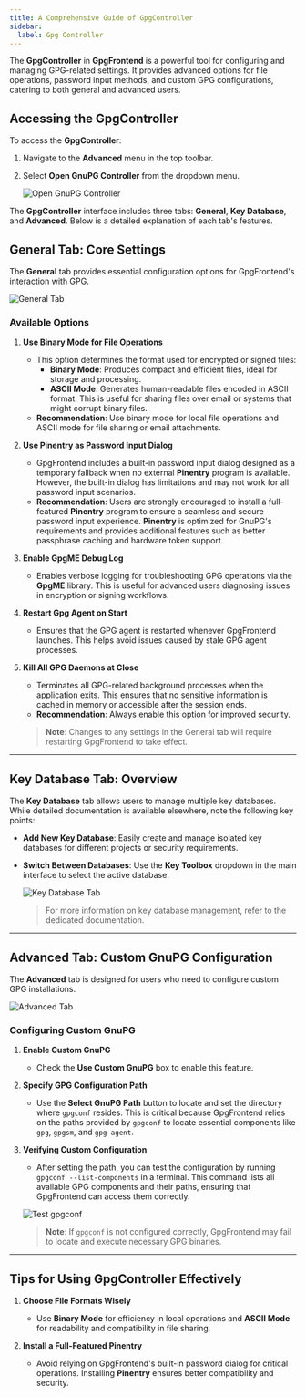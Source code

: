 ```yaml
---
title: A Comprehensive Guide of GpgController
sidebar:
  label: Gpg Controller
---
```


The **GpgController** in **GpgFrontend** is a powerful tool for configuring and
managing GPG-related settings. It provides advanced options for file operations,
password input methods, and custom GPG configurations, catering to both general
and advanced users.

## Accessing the GpgController

To access the **GpgController**:

1. Navigate to the **Advanced** menu in the top toolbar.
2. Select **Open GnuPG Controller** from the dropdown menu.

   ![Open GnuPG Controller](https://image.cdn.bktus.com/i/2024/11/29/abfaa919-2945-1acc-eb35-5c86828a97ca.webp)

The **GpgController** interface includes three tabs: **General**, **Key
Database**, and **Advanced**. Below is a detailed explanation of each tab's
features.

## General Tab: Core Settings

The **General** tab provides essential configuration options for GpgFrontend's interaction with GPG.

![General Tab](https://image.cdn.bktus.com/i/2024/11/29/0ee752ca-ecd1-2a86-91b5-f6129184c7a4.webp)

### Available Options

1. **Use Binary Mode for File Operations**

   - This option determines the format used for encrypted or signed files:
     - **Binary Mode**: Produces compact and efficient files, ideal for storage
       and processing.
     - **ASCII Mode**: Generates human-readable files encoded in ASCII format.
       This is useful for sharing files over email or systems that might corrupt
       binary files.
   - **Recommendation**: Use binary mode for local file operations and ASCII
     mode for file sharing or email attachments.

2. **Use Pinentry as Password Input Dialog**

   - GpgFrontend includes a built-in password input dialog designed as a
     temporary fallback when no external **Pinentry** program is available.
     However, the built-in dialog has limitations and may not work for all
     password input scenarios.
   - **Recommendation**: Users are strongly encouraged to install a
     full-featured **Pinentry** program to ensure a seamless and secure password
     input experience. **Pinentry** is optimized for GnuPG's requirements and
     provides additional features such as better passphrase caching and hardware
     token support.

3. **Enable GpgME Debug Log**

   - Enables verbose logging for troubleshooting GPG operations via the
     **GpgME** library. This is useful for advanced users diagnosing issues in
     encryption or signing workflows.

4. **Restart Gpg Agent on Start**

   - Ensures that the GPG agent is restarted whenever GpgFrontend launches. This
     helps avoid issues caused by stale GPG agent processes.

5. **Kill All GPG Daemons at Close**

   - Terminates all GPG-related background processes when the application exits.
     This ensures that no sensitive information is cached in memory or
     accessible after the session ends.
   - **Recommendation**: Always enable this option for improved security.

   > **Note**: Changes to any settings in the General tab will require
   > restarting GpgFrontend to take effect.

---

## Key Database Tab: Overview

The **Key Database** tab allows users to manage multiple key databases. While
detailed documentation is available elsewhere, note the following key points:

- **Add New Key Database**: Easily create and manage isolated key databases for
  different projects or security requirements.
- **Switch Between Databases**: Use the **Key Toolbox** dropdown in the main
  interface to select the active database.

  ![Key Database Tab](https://image.cdn.bktus.com/i/2024/11/29/7a66848e-bc23-fd13-08a4-1923de39369e.webp)

  > For more information on key database management, refer to the dedicated
  > documentation.

---

## Advanced Tab: Custom GnuPG Configuration

The **Advanced** tab is designed for users who need to configure custom GPG installations.

![Advanced Tab](https://image.cdn.bktus.com/i/2024/11/29/ba283263-c9f5-9a6b-44a7-b0adf79684e8.webp)

### Configuring Custom GnuPG

1. **Enable Custom GnuPG**

   - Check the **Use Custom GnuPG** box to enable this feature.

2. **Specify GPG Configuration Path**

   - Use the **Select GnuPG Path** button to locate and set the directory where
     `gpgconf` resides. This is critical because GpgFrontend relies on the paths
     provided by `gpgconf` to locate essential components like `gpg`, `gpgsm`,
     and `gpg-agent`.

3. **Verifying Custom Configuration**

   - After setting the path, you can test the configuration by running `gpgconf
--list-components` in a terminal. This command lists all available GPG
     components and their paths, ensuring that GpgFrontend can access them
     correctly.

   ![Test gpgconf](https://image.cdn.bktus.com/i/2024/11/29/a9b9eb46-f064-610f-892e-dfc71f1a45d4.webp)

   > **Note**: If `gpgconf` is not configured correctly, GpgFrontend may fail to
   > locate and execute necessary GPG binaries.

---

## Tips for Using GpgController Effectively

1. **Choose File Formats Wisely**

   - Use **Binary Mode** for efficiency in local operations and **ASCII Mode**
     for readability and compatibility in file sharing.

2. **Install a Full-Featured Pinentry**

   - Avoid relying on GpgFrontend's built-in password dialog for critical
     operations. Installing **Pinentry** ensures better compatibility and
     security.
